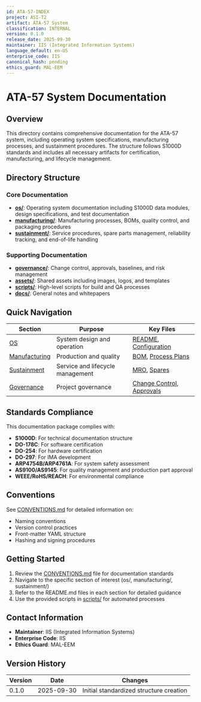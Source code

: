 ```yaml
---
id: ATA-57-INDEX
project: ASI-T2
artifact: ATA-57 System
classification: INTERNAL
version: 0.1.0
release_date: 2025-09-30
maintainer: IIS (Integrated Information Systems)
language_default: en-US
enterprise_code: IIS
canonical_hash: pending
ethics_guard: MAL-EEM
---
```


# ATA-57 System Documentation

## Overview

This directory contains comprehensive documentation for the ATA-57 system, including operating system specifications, manufacturing processes, and sustainment procedures. The structure follows S1000D standards and includes all necessary artifacts for certification, manufacturing, and lifecycle management.

## Directory Structure

### Core Documentation
- **[os/](./os/)**: Operating system documentation including S1000D data modules, design specifications, and test documentation
- **[manufacturing/](./manufacturing/)**: Manufacturing processes, BOMs, quality control, and packaging procedures
- **[sustainment/](./sustainment/)**: Service procedures, spare parts management, reliability tracking, and end-of-life handling

### Supporting Documentation
- **[governance/](./governance/)**: Change control, approvals, baselines, and risk management
- **[assets/](./assets/)**: Shared assets including images, logos, and templates
- **[scripts/](./scripts/)**: High-level scripts for build and QA processes
- **[docs/](./docs/)**: General notes and whitepapers

## Quick Navigation

| Section | Purpose | Key Files |
|---------|---------|-----------|
| [OS](./os/) | System design and operation | [README](./os/README.md), [Configuration](./os/configuration/) |
| [Manufacturing](./manufacturing/) | Production and quality | [BOM](./manufacturing/bom/), [Process Plans](./manufacturing/process/) |
| [Sustainment](./sustainment/) | Service and lifecycle management | [MRO](./sustainment/service_mro/), [Spares](./sustainment/spares_ipd/) |
| [Governance](./governance/) | Project governance | [Change Control](./governance/change_control/), [Approvals](./governance/approvals/) |

## Standards Compliance

This documentation package complies with:
- **S1000D**: For technical documentation structure
- **DO-178C**: For software certification
- **DO-254**: For hardware certification
- **DO-297**: For IMA development
- **ARP4754B/ARP4761A**: For system safety assessment
- **AS9100/AS9145**: For quality management and production part approval
- **WEEE/RoHS/REACH**: For environmental compliance

## Conventions

See [CONVENTIONS.md](./CONVENTIONS.md) for detailed information on:
- Naming conventions
- Version control practices
- Front-matter YAML structure
- Hashing and signing procedures

## Getting Started

1. Review the [CONVENTIONS.md](./CONVENTIONS.md) file for documentation standards
2. Navigate to the specific section of interest (os/, manufacturing/, sustainment/)
3. Refer to the README.md files in each section for detailed guidance
4. Use the provided scripts in [scripts/](./scripts/) for automated processes

## Contact Information

- **Maintainer**: IIS (Integrated Information Systems)
- **Enterprise Code**: IIS
- **Ethics Guard**: MAL-EEM

## Version History

| Version | Date | Changes |
|---------|------|---------|
| 0.1.0 | 2025-09-30 | Initial standardized structure creation |
